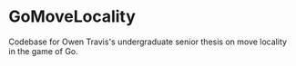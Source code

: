 # GoMoveLocality
Codebase for Owen Travis's undergraduate senior thesis on move locality in the game of Go.
